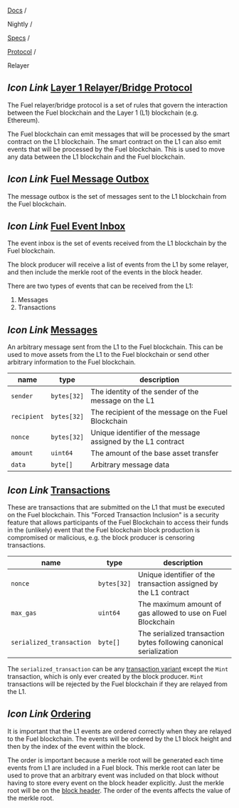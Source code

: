 [Docs](https://docs.fuel.network/) /

Nightly  /

[Specs](https://docs.fuel.network/docs/nightly/specs/) /

[Protocol](https://docs.fuel.network/docs/nightly/specs/protocol/) /

Relayer

## _Icon Link_ [Layer 1 Relayer/Bridge Protocol](https://docs.fuel.network/docs/nightly/specs/protocol/relayer/\#layer-1-relayerbridge-protocol)

The Fuel relayer/bridge protocol is a set of rules that govern the interaction between the Fuel blockchain and the
Layer 1 (L1) blockchain (e.g. Ethereum).

The Fuel blockchain can emit messages that will be processed by the smart contract on the L1 blockchain. The smart
contract on the L1 can also emit events that will be processed by the Fuel blockchain.
This is used to move any data between the L1 blockchain and the Fuel blockchain.

## _Icon Link_ [Fuel Message Outbox](https://docs.fuel.network/docs/nightly/specs/protocol/relayer/\#fuel-message-outbox)

The message outbox is the set of messages sent to the L1 blockchain from the Fuel blockchain.

## _Icon Link_ [Fuel Event Inbox](https://docs.fuel.network/docs/nightly/specs/protocol/relayer/\#fuel-event-inbox)

The event inbox is the set of events received from the L1 blockchain by the Fuel blockchain.

The block producer will receive a list of events from the L1 by some relayer, and then include the
merkle root of the events in the block header.

There are two types of events that can be received from the L1:

1. Messages
2. Transactions

## _Icon Link_ [Messages](https://docs.fuel.network/docs/nightly/specs/protocol/relayer/\#messages)

An arbitrary message sent from the L1 to the Fuel blockchain. This can be used to move assets from the L1
to the Fuel blockchain or send other arbitrary information to the Fuel blockchain.

| name | type | description |
| --- | --- | --- |
| `sender` | `bytes[32]` | The identity of the sender of the message on the L1 |
| `recipient` | `bytes[32]` | The recipient of the message on the Fuel Blockchain |
| `nonce` | `bytes[32]` | Unique identifier of the message assigned by the L1 contract |
| `amount` | `uint64` | The amount of the base asset transfer |
| `data` | `byte[]` | Arbitrary message data |

## _Icon Link_ [Transactions](https://docs.fuel.network/docs/nightly/specs/protocol/relayer/\#transactions)

These are transactions that are submitted on the L1 that must be executed on the Fuel blockchain.
This "Forced Transaction Inclusion" is a security feature that allows participants of the Fuel Blockchain to access
their funds in the (unlikely) event that the Fuel blockchain block production is compromised or malicious, e.g. the
block producer is censoring transactions.

| name | type | description |
| --- | --- | --- |
| `nonce` | `bytes[32]` | Unique identifier of the transaction assigned by the L1 contract |
| `max_gas` | `uint64` | The maximum amount of gas allowed to use on Fuel Blockchain |
| `serialized_transaction` | `byte[]` | The serialized transaction bytes following canonical serialization |

The `serialized_transaction` can be any [transaction variant](https://docs.fuel.network/docs/nightly/specs/tx-format/transaction/) except the `Mint` transaction, which
is only ever created by the block producer. `Mint` transactions will be rejected by the Fuel blockchain if they are relayed
from the L1.

## _Icon Link_ [Ordering](https://docs.fuel.network/docs/nightly/specs/protocol/relayer/\#ordering)

It is important that the L1 events are ordered correctly when they are relayed to the Fuel blockchain. The events will
be ordered by the L1 block height and then by the index of the event within the block.

The order is important because a merkle root will be generated each time events from L1 are included in a Fuel block.
This merkle root can later be used to prove that an arbitrary event was included on that block without having to store
every event on the block header explicitly. Just the merkle root will be on the [block header](https://docs.fuel.network/docs/nightly/specs/protocol/block-header/).
The order of the events affects the value of the merkle root.